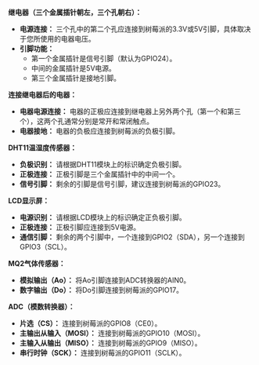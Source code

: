 **继电器（三个金属插针朝左，三个孔朝右）：**
*   **电源连接：** 三个孔中的第二个孔应连接到树莓派的3.3V或5V引脚，具体取决于您所使用的电器电压。
*   **引脚功能：**
    *   第一个金属插针是信号引脚（默认为GPIO24）。
    *   中间的金属插针是5V电源。
    *   第三个金属插针是接地引脚。

**连接继电器后的电器：**
*   **电器电源连接：** 电器的正极应连接到继电器上另外两个孔（第一个和第三个），这两个孔通常分别是常开和常闭触点。
*   **电器接地：** 电器的负极应连接到树莓派的负极引脚。

**DHT11温湿度传感器：**
*   **负极识别：** 请根据DHT11模块上的标识确定负极引脚。
*   **正极连接：** 正极引脚是三个金属插针中的中间一个。
*   **信号引脚：** 剩余的引脚是信号引脚，建议连接到树莓派的GPIO23。

**LCD显示屏：**
*   **电源识别：** 请根据LCD模块上的标识确定正负极引脚。
*   **正极连接：** 正极引脚应连接到5V电源。
*   **通信引脚：** 剩余的两个引脚中，一个连接到GPIO2（SDA），另一个连接到GPIO3（SCL）。

**MQ2气体传感器：**
*   **模拟输出（Ao）：** 将Ao引脚连接到ADC转换器的AIN0。
*   **数字输出（Do）：** 将Do引脚连接到树莓派的GPIO17。

**ADC（模数转换器）：**
*   **片选（CS）：** 连接到树莓派的GPIO8（CE0）。
*   **主输出从输入（MOSI）：** 连接到树莓派的GPIO10（MOSI）。
*   **主输入从输出（MISO）：** 连接到树莓派的GPIO9（MISO）。
*   **串行时钟（SCK）：** 连接到树莓派的GPIO11（SCLK）。